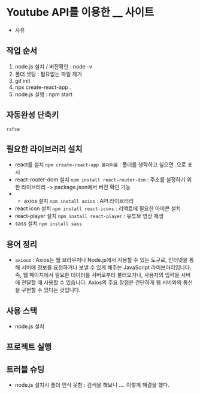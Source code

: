 # Youtube API를 이용한 __ 사이트
- 사유

## 작업 순서
1. node.js 설치 / 버전확인 : node -v
2. 폴더 셋팅 : 필요없는 파일 제거
3. git init
4. npx create-react-app .
5. node.js 실행 : npm start

## 자동완성 단축키
`rafce`

## 필요한 라이브러리 설치
- react를 설치 `npm create-react-app 폴더이름` : 폴더를 생략하고 싶으면 .으로 표시
- react-router-dom 설치 `npm install react-router-dom` : 주소를 설정하기 위한 라이브러리 -> package.json에서 버전 확인 가능
- * axios 설치 `npm install axios` : API 라이브러리
- react icon 설치 `npm install react-icons` : 리액트에 필요한 아이콘 설치
- react-player 설치 `npm install react-player` : 유튜브 영상 재생
- sass 설치 `npm install sass`

## 용어 정리
- `axious` : Axios는 웹 브라우저나 Node.js에서 사용할 수 있는 도구로, 인터넷을 통해 서버에 정보를 요청하거나 보낼 수 있게 해주는 JavaScript 라이브러리입니다. 즉, 웹 페이지에서 필요한 데이터를 서버로부터 불러오거나, 사용자의 입력을 서버에 전달할 때 사용할 수 있습니다. Axios의 주요 장점은 간단하게 웹 서버와의 통신을 구현할 수 있다는 것입니다.


## 사용 스택
- node.js 설치

## 프로젝트 실행

## 트러블 슈팅
- node.js 설치시 폴더 인식 못함 : 
검색을 해보니 .... 이렇게 해결을 했다.